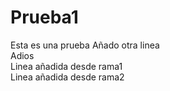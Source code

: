 # Prueba1
Esta es una prueba
Añado otra linea
<br/>
Adios
<br/>
Linea añadida desde rama1
<br/>
Linea añadida desde rama2

